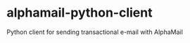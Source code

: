 alphamail-python-client
=======================

Python client for sending transactional e-mail with AlphaMail